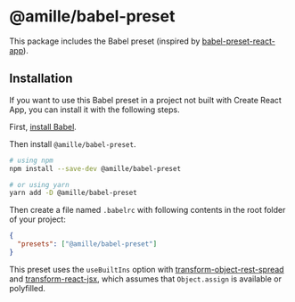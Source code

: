 # @amille/babel-preset

This package includes the Babel preset (inspired by [babel-preset-react-app][cra-preset]).

[cra-preset]: https://www.npmjs.com/package/babel-preset-react-app

## Installation

If you want to use this Babel preset in a project not built with Create React App, you can install it with the following steps.

First, [install Babel][babel].

Then install `@amille/babel-preset`.

```sh
# using npm
npm install --save-dev @amille/babel-preset

# or using yarn
yarn add -D @amille/babel-preset
```

Then create a file named `.babelrc` with following contents in the root folder of your project:

```json
{
  "presets": ["@amille/babel-preset"]
}
```

This preset uses the `useBuiltIns` option with [transform-object-rest-spread] and [transform-react-jsx], which assumes that `Object.assign` is available or polyfilled.

[transform-object-rest-spread]: http://babeljs.io/docs/plugins/transform-object-rest-spread/
[transform-react-jsx]: http://babeljs.io/docs/plugins/transform-react-jsx/
[babel]: https://babeljs.io/docs/setup/
